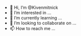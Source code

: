 - 👋 Hi, I’m @Kivenmitnick
- 👀 I’m interested in ...
- 🌱 I’m currently learning ...
- 💞️ I’m looking to collaborate on ...
- 📫 How to reach me ...

<!---
Kivenmitnick/Kivenmitnick is a ✨ special ✨ repository because its `README.md` (this file) appears on your GitHub profile.
You can click the Preview link to take a look at your changes.
--->
